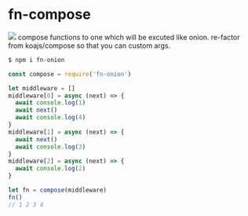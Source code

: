 # fn-compose
[![](https://badge.juejin.im/entry/5c6582f9e51d457fcc5abbef/likes.svg?style=flat-square)](https://juejin.im/post/5c657b6f6fb9a049e702a044)
compose functions to one which will be excuted like onion.
re-factor from koajs/compose so that you can custom args.

``` bash
$ npm i fn-onion
```
``` js
const compose = require('fn-onion')

let middleware = []
middleware[0] = async (next) => {
  await console.log(1)
  await next()
  await console.log(4)
}
middleware[1] = async (next) => {
  await next()
  await console.log(3)
}
middleware[2] = async (next) => {
  await console.log(2)
}

let fn = compose(middleware)
fn()
// 1 2 3 4
```
